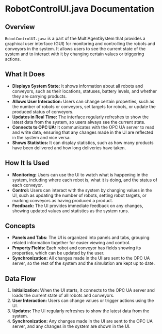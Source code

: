 # RobotControlUI.java Documentation

## Overview

`RobotControlUI.java` is a part of the MultiAgentSystem that provides a graphical user interface (GUI) for monitoring and controlling the robots and conveyors in the system. It allows users to see the current state of the system and to interact with it by changing certain values or triggering actions.

## What It Does

- **Displays System State:** It shows information about all robots and conveyors, such as their locations, statuses, battery levels, and whether they are carrying products.
- **Allows User Interaction:** Users can change certain properties, such as the number of robots or conveyors, set targets for robots, or update the produced status of conveyors.
- **Updates in Real Time:** The interface regularly refreshes to show the latest data from the system, so users always see the current state.
- **Connects to OPC UA:** It communicates with the OPC UA server to read and write data, ensuring that any changes made in the UI are reflected in the system and vice versa.
- **Shows Statistics:** It can display statistics, such as how many products have been delivered and how long deliveries have taken.

## How It Is Used

- **Monitoring:** Users can use the UI to watch what is happening in the system, including where each robot is, what it is doing, and the status of each conveyor.
- **Control:** Users can interact with the system by changing values in the UI, such as updating the number of robots, setting robot targets, or marking conveyors as having produced a product.
- **Feedback:** The UI provides immediate feedback on any changes, showing updated values and statistics as the system runs.

## Concepts

- **Panels and Tabs:** The UI is organized into panels and tabs, grouping related information together for easier viewing and control.
- **Property Fields:** Each robot and conveyor has fields showing its properties, which can be updated by the user.
- **Synchronization:** All changes made in the UI are sent to the OPC UA server, so the rest of the system and the simulation are kept up to date.

## Data Flow

1. **Initialization:** When the UI starts, it connects to the OPC UA server and loads the current state of all robots and conveyors.
2. **User Interaction:** Users can change values or trigger actions using the UI.
3. **Updates:** The UI regularly refreshes to show the latest data from the system.
4. **Synchronization:** Any changes made in the UI are sent to the OPC UA server, and any changes in the system are shown in the UI.


